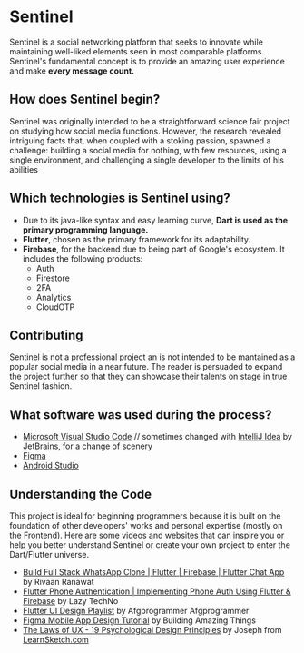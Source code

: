 # Sentinel

Sentinel is a social networking platform that seeks to innovate while maintaining well-liked elements seen in most comparable platforms. Sentinel's fundamental concept is to provide an amazing user experience and make **every message count.** 

## How does Sentinel begin?

Sentinel was originally intended to be a straightforward science fair project on studying how social media functions. However, the research revealed intriguing facts that, when coupled with a stoking passion, spawned a challenge: building a social media for nothing, with few resources, using a single environment, and challenging a single developer to the limits of his abilities

## Which technologies is Sentinel using?

- Due to its java-like syntax and easy learning curve, **Dart is used as the primary programming language.**
- **Flutter**, chosen as the primary framework for its adaptability.
- **Firebase**, for the backend due to being part of Google's ecosystem. It includes the following products:
  - Auth
  - Firestore
  - 2FA
  - Analytics
  - CloudOTP

## Contributing

Sentinel is not a professional project an is not intended to be mantained as a popular social media in a near future. The reader is persuaded to expand the project further so that they can showcase their talents on stage in true Sentinel fashion.

## What software was used during the process?

- [Microsoft Visual Studio Code](https://code.visualstudio.com/) // sometimes changed with [IntelliJ Idea](https://www.jetbrains.com/idea/) by JetBrains, for a change of scenery
- [Figma](https://www.figma.com/)
- [Android Studio](https://developer.android.com/studio)

## Understanding the Code

This project is ideal for beginning programmers because it is built on the foundation of other developers' works and personal expertise (mostly on the Frontend). Here are some videos and websites that can inspire you or help you better understand Sentinel or create your own project to enter the Dart/Flutter universe. 

- [Build Full Stack WhatsApp Clone | Flutter | Firebase | Flutter Chat App](https://www.youtube.com/yqwfP2vXWJQ) by Rivaan Ranawat
- [Flutter Phone Authentication | Implementing Phone Auth Using Flutter & Firebase](https://www.youtube.com/watch?v=PEUUYOQ2Ixo) by Lazy TechNo
- [Flutter UI Design Playlist](https://www.youtube.com/watch?v=zTTP8XBR6fI&list=PLf-j0Hs0PF3uxzMCFLlfJ9W3hRxLzHPGX) by Afgprogrammer
 Afgprogrammer
- [Figma Mobile App Design Tutorial](https://www.youtube.com/watch?v=PeGfX7W1mJk) by Building Amazing Things
- [The Laws of UX - 19 Psychological Design Principles](https://www.youtube.com/watch?v=fYs2Mdyasuc) by Joseph from [LearnSketch.com](learnsketch.com)
